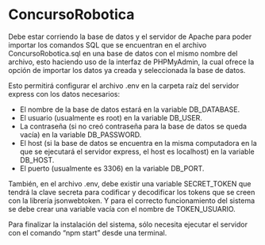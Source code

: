 # ConcursoRobotica

Debe estar corriendo la base de datos y el servidor de Apache para poder importar los comandos SQL que se encuentran en el archivo ConcursoRobotica.sql en una base de datos con el mismo nombre del archivo, esto haciendo uso de la interfaz de PHPMyAdmin, la cual ofrece la opción de importar los datos ya creada y seleccionada la base de datos.

Esto permitirá configurar el archivo .env en la carpeta raíz del servidor express con los datos necesarios:
- El nombre de la base de datos estará en la variable DB_DATABASE.
- El usuario (usualmente es root) en la variable DB_USER.
- La contraseña (si no creó contraseña para la base de datos se queda vacía) en la variable DB_PASSWORD.
- El host (si la base de datos se encuentra en la misma computadora en la que se ejecutará el servidor express, el host es localhost) en la variable DB_HOST.
- El puerto (usualmente es 3306) en la variable DB_PORT.

También, en el archivo .env, debe existir una variable SECRET_TOKEN que tendrá la clave secreta para codificar y decodificar los tokens que se creen con la librería jsonwebtoken. Y para el correcto funcionamiento del sistema se debe crear una variable vacía con el nombre de TOKEN_USUARIO.

Para finalizar la instalación del sistema, sólo necesita ejecutar el servidor con el comando “npm start” desde una terminal.
